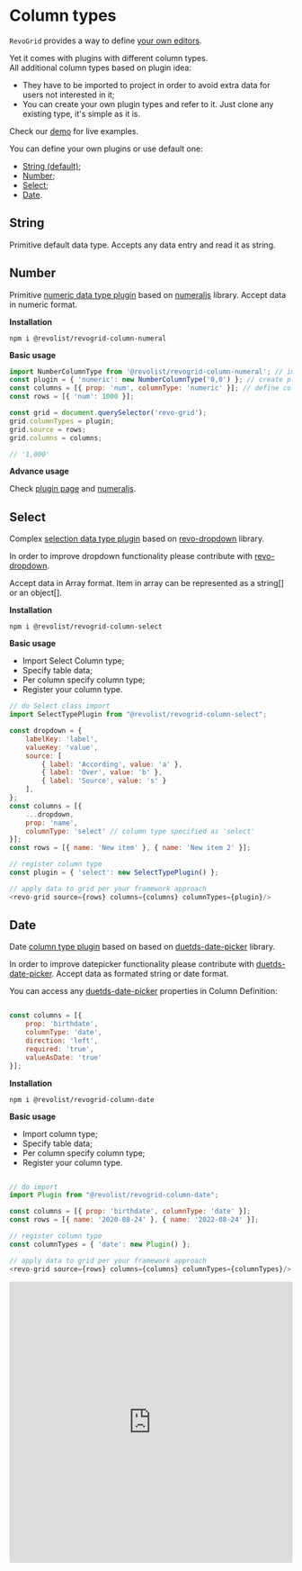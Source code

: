 # Column types

`RevoGrid` provides a way to define [your own editors](./cell.editor.html).

Yet it comes with plugins with different column types.
<br>All additional column types based on plugin idea:
- They have to be imported to project in order to avoid extra data for users not interested in it;
- You can create your own plugin types and refer to it. Just clone any existing type, it's simple as it is.

Check our [demo](/demo/) for live examples. 

You can define your own plugins or use default one:
- [String (default)](#string);
- [Number](#number);
- [Select](#select);
- [Date](#date).


## String

Primitive default data type. 
Accepts any data entry and read it as string.


## Number

Primitive [numeric data type plugin](https://github.com/revolist/revogrid-column-numeral) based on [numeraljs](http://numeraljs.com) library.
Accept data in numeric format.

<b>Installation</b>

`npm i @revolist/revogrid-column-numeral`

<b>Basic usage</b>

```js
import NumberColumnType from '@revolist/revogrid-column-numeral'; // import library
const plugin = { 'numeric': new NumberColumnType('0,0') }; // create plugin entity
const columns = [{ prop: 'num', columnType: 'numeric' }]; // define column type
const rows = [{ 'num': 1000 }];

const grid = document.querySelector('revo-grid');
grid.columnTypes = plugin;
grid.source = rows;
grid.columns = columns;

// '1,000'
```

<b>Advance usage</b>

Check [plugin page](https://github.com/revolist/revogrid-column-numeral) and [numeraljs](http://numeraljs.com).


## Select

Complex [selection data type plugin](https://github.com/revolist/revogrid-column-select) based on [revo-dropdown](https://github.com/revolist/revodropdown) library.

In order to improve dropdown functionality please contribute with [revo-dropdown](https://github.com/revolist/revodropdown).

Accept data in Array format. Item in array can be represented as a string[] or an object[].

<b>Installation</b>

`npm i @revolist/revogrid-column-select`

<b>Basic usage</b>

- Import Select Column type;
- Specify table data;
- Per column specify column type;
- Register your column type.


```js
// do Select class import
import SelectTypePlugin from "@revolist/revogrid-column-select";

const dropdown = {
    labelKey: 'label',
    valueKey: 'value',
    source: [
        { label: 'According', value: 'a' },
        { label: 'Over', value: 'b' },
        { label: 'Source', value: 's' }
    ],
};
const columns = [{
    ...dropdown,
    prop: 'name',
    columnType: 'select' // column type specified as 'select'
}];
const rows = [{ name: 'New item' }, { name: 'New item 2' }];

// register column type
const plugin = { 'select': new SelectTypePlugin() };

// apply data to grid per your framework approach
<revo-grid source={rows} columns={columns} columnTypes={plugin}/>
```



## Date

Date [column type plugin](https://github.com/revolist/revogrid-column-date) based on based on [duetds-date-picker](https://github.com/duetds/date-picker) library.

In order to improve datepicker functionality please contribute with [duetds-date-picker](https://github.com/duetds/date-picker).
Accept data as formated string or date format.

You can access any [duetds-date-picker](https://github.com/duetds/date-picker) properties in Column Definition:

```js

const columns = [{
    prop: 'birthdate',
    columnType: 'date',
    direction: 'left',
    required: 'true',
    valueAsDate: 'true'
}];

```
<b>Installation</b>

`npm i @revolist/revogrid-column-date`

<b>Basic usage</b>

- Import column type;
- Specify table data;
- Per column specify column type;
- Register your column type.

```js

// do import
import Plugin from "@revolist/revogrid-column-date";

const columns = [{ prop: 'birthdate', columnType: 'date' }];
const rows = [{ name: '2020-08-24' }, { name: '2022-08-24' }];

// register column type
const columnTypes = { 'date': new Plugin() };

// apply data to grid per your framework approach
<revo-grid source={rows} columns={columns} columnTypes={columnTypes}/>
```
<ClientOnly>
  <div class="tile">
   <iframe src="https://codesandbox.io/embed/vue-grid-date-plugin-6wudi?fontsize=14&hidenavigation=1&module=%2Fsrc%2FApp.vue&theme=dark&view=preview"
     style="width:100%; height:500px; border:0; border-radius: 4px; overflow:hidden;"
     title="Vue-grid-date-plugin"
     allow="accelerometer; ambient-light-sensor; camera; encrypted-media; geolocation; gyroscope; hid; microphone; midi; payment; usb; vr; xr-spatial-tracking"
     sandbox="allow-forms allow-modals allow-popups allow-presentation allow-same-origin allow-scripts"
   ></iframe>
  </div>
</ClientOnly>